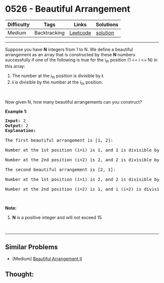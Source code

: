 # 0526 - Beautiful Arrangement

Difficulty  | Tags | Links | Solutions
----------- | ---- | ----- | -----
Medium | Backtracking | [Leetcode](https://leetcode.com/problems/beautiful-arrangement) | [solution](https://leetcode.com/problems/beautiful-arrangement/solution/)


-----------

<p>Suppose you have <b>N</b> integers from 1 to N. We define a beautiful arrangement as an array that is constructed by these <b>N</b> numbers successfully if one of the following is true for the i<sub>th</sub> position (1 &lt;= i &lt;= N) in this array:</p>

<ol>
	<li>The number at the i<sub>th</sub> position is divisible by <b>i</b>.</li>
	<li><b>i</b> is divisible by the number at the i<sub>th</sub> position.</li>
</ol>

<p>&nbsp;</p>

<p>Now given N, how many beautiful arrangements can you construct?</p>

<p><b>Example 1:</b></p>

<pre>
<b>Input:</b> 2
<b>Output:</b> 2
<b>Explanation:</b> 

The first beautiful arrangement is [1, 2]:

Number at the 1st position (i=1) is 1, and 1 is divisible by i (i=1).

Number at the 2nd position (i=2) is 2, and 2 is divisible by i (i=2).

The second beautiful arrangement is [2, 1]:

Number at the 1st position (i=1) is 2, and 2 is divisible by i (i=1).

Number at the 2nd position (i=2) is 1, and i (i=2) is divisible by 1.
</pre>

<p>&nbsp;</p>

<p><b>Note:</b></p>

<ol>
	<li><b>N</b> is a positive integer and will not exceed 15.</li>
</ol>

<p>&nbsp;</p>


-----------


## Similar Problems

- [Medium] [Beautiful Arrangement II](beautiful-arrangement-ii)




## Thought:
